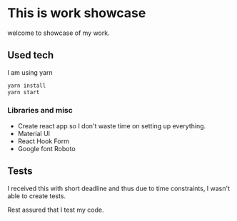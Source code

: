 # This is work showcase

welcome to showcase of my work.

## Used tech

I am using yarn

```bash
yarn install
yarn start
```

### Libraries and misc

- Create react app so I don't waste time on setting up everything.
- Material UI
- React Hook Form
- Google font Roboto

## Tests

I received this with short deadline and thus due to time constraints, I wasn't able to create tests.

Rest assured that I test my code.
